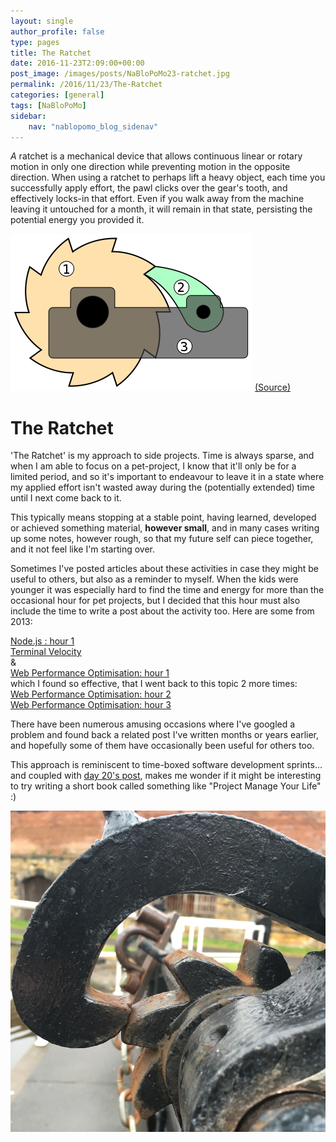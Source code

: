 ```yaml
---
layout: single
author_profile: false
type: pages
title: The Ratchet
date: 2016-11-23T2:09:00+00:00
post_image: /images/posts/NaBloPoMo23-ratchet.jpg
permalink: /2016/11/23/The-Ratchet
categories: [general]
tags: [NaBloPoMo]
sidebar:
    nav: "nablopomo_blog_sidenav"
---
```

*A* ratchet is a mechanical device that allows continuous linear or rotary motion in only one direction while preventing motion in the opposite direction. When using a ratchet to perhaps lift a heavy object, each time you successfully apply effort, the pawl clicks over the gear's tooth, and effectively locks-in that effort. Even if you walk away from the machine leaving it untouched for a month, it will remain in that state, persisting the potential energy you provided it.

![Ratchet diagram](/images/posts/NaBloPoMo23-diagram.png)
[(Source)](https://en.wikipedia.org/wiki/Ratchet_(device))

# The Ratchet
'The Ratchet' is my approach to side projects. Time is always sparse, and when I am able to focus on a pet-project, I know that it'll only be for a limited period, and so it's important to endeavour to leave it in a state where my applied effort isn't wasted away during the (potentially extended) time until I next come back to it.

This typically means stopping at a stable point, having learned, developed or achieved something material, **however small**, and in many cases writing up some notes, however rough, so that my future self can piece together, and it not feel like I'm starting over.

Sometimes I've posted articles about these activities in case they might be useful to others, but also as a reminder to myself. When the kids were younger it was especially hard to find the time and energy for more than the occasional hour for pet projects, but I decided that this hour must also include the time to write a post about the activity too. Here are some from 2013:

[Node.js : hour 1](/2013/10/29/nodejs-hour-1/)  
[Terminal Velocity](/2013/09/05/its-terminal/)  
&  
[Web Performance Optimisation: hour 1](/2013/05/19/web-performance-optimisation-hour-1/)  
which I found so effective, that I went back to this topic 2 more times:  
[Web Performance Optimisation: hour 2](https://benseymour.com/2013/05/21/web-performance-optimisation-hour-2/)  
[Web Performance Optimisation: hour 3](/2013/05/27/web-performance-optimisation-hour-3/)  

There have been numerous amusing occasions where I've googled a problem and found back a related post I've written months or years earlier, and hopefully some of them have occasionally been useful for others too.

This approach is reminiscent to time-boxed software development sprints... and coupled with [day 20's post](/2016/11/20/Focus), makes me wonder if it might be interesting to try writing a short book called something like "Project Manage Your Life" :)

![Canal Ratchet](/images/posts/NaBloPoMo23-ratchet.jpg)
